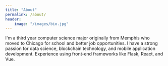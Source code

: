 ```yaml
---
title: "About"
permalink: /about/
header: 
    image: "/images/bio.jpg"
---
```

I'm a third year computer science major originally from Memphis who moved to Chicago for school and better job opportunities. I have a strong passion for data science, blockchain technology, and mobile application development. Experience using front-end frameworks like Flask, React, and Vue. 